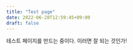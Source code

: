 ```yaml
---
title: "Test page"
date: 2022-06-28T12:59:45+09:00
draft: false
---
```


테스트 페이지를 만드는 중이다. 이러면 잘 되는 것인가!